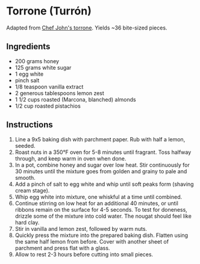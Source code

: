 # Torrone (Turrón)

Adapted from [Chef John's torrone](http://foodwishes.blogspot.com/2016/02/torrone-italian-nut-nougat-confection.html). Yields ~36 bite-sized pieces.

## Ingredients

- 200 grams honey
- 125 grams white sugar
- 1 egg white
- pinch salt
- 1/8 teaspoon vanilla extract
- 2 generous tablespoons lemon zest
- 1 1/2 cups roasted (Marcona, blanched) almonds
- 1/2 cup roasted pistachios

## Instructions

1. Line a 9x5 baking dish with parchment paper. Rub with half a lemon, seeded.
2. Roast nuts in a 350&deg;F oven for 5-8 minutes until fragrant. Toss halfway through, and keep warm in oven when done.
3. In a pot, combine honey and sugar over low heat. Stir continuously for 30 minutes until the mixture goes from golden and grainy to pale and smooth.
4. Add a pinch of salt to egg white and whip until soft peaks form (shaving cream stage).
5. Whip egg white into mixture, one whiskful at a time until combined.
6. Continue stirring on low heat for an additional 40 minutes, or until ribbons remain on the surface for 4-5 seconds. To test for doneness, drizzle some of the mixture into cold water. The nougat should feel like hard clay.
7. Stir in vanilla and lemon zest, followed by warm nuts.
8. Quickly press the mixture into the prepared baking dish. Flatten using the same half lemon from before. Cover with another sheet of parchment and press flat with a glass.
9. Allow to rest 2-3 hours before cutting into small pieces.
